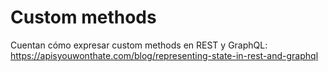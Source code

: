 # Custom methods

Cuentan cómo expresar custom methods en REST y GraphQL: https://apisyouwonthate.com/blog/representing-state-in-rest-and-graphql

